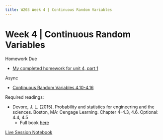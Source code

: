 ```yaml
---
title: W203 Week 4 | Continuous Random Variables
---
```


# Week 4 | Continuous Random Variables

Homework Due
* [My completed homework for unit 4, part 1](./unit_4_pt_1_hw/Kevin_Hartman_unit_4_part_1_hw.pdf)

Async
* [Continuous Random Variables 4.10-4.16](https://learn.datascience.berkeley.edu/ap/courses/267/sections/283e2e3a-e711-41fb-b042-64d28352a50a/coursework/courseModule/8ef8e47b-dfce-43a5-b7d8-4214919337b0)

Required readings:
* Devore, J. L. (2015). Probability and statistics for engineering and the sciences. Boston, MA: Cengage Learning. Chapter 4-4.3, 4.6. Optional: 4.4, 4.5
  * Full book [here](./../Books/probability_and_statistics_for_engineering_and_the_sciences.pdf)

[Live Session Notebook](https://nbviewer.jupyter.org/urls/kevin-hartman.github.io/MIDS/W203/unit_4_ls_pt_2/unit_4_ls_part_2.ipynb)
